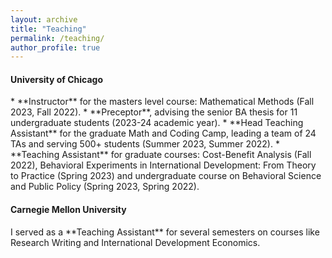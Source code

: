 ```yaml
---
layout: archive
title: "Teaching"
permalink: /teaching/
author_profile: true
---
```



<h4>University of Chicago</h4> 
* **Instructor** for the masters level course: Mathematical Methods (Fall 2023, Fall 2022).
* **Preceptor**, advising the senior BA thesis for 11 undergraduate students (2023-24 academic year).
* **Head Teaching Assistant** for the graduate Math and Coding Camp, leading a team of 24 TAs and serving 500+ students (Summer 2023, Summer 2022).
* **Teaching Assistant** for graduate courses: Cost-Benefit Analysis (Fall 2022), Behavioral Experiments in International Development: From Theory to Practice (Spring 2023) and undergraduate course on Behavioral Science and Public Policy (Spring 2023, Spring 2022).

<h4>Carnegie Mellon University</h4>
I served as a **Teaching Assistant** for several semesters on courses like Research Writing and International Development Economics.
